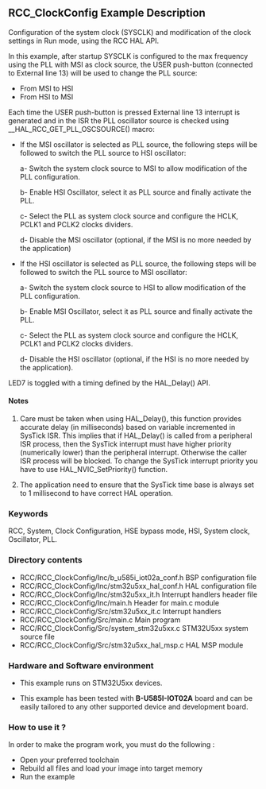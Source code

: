 ## <b>RCC_ClockConfig Example Description</b>

Configuration of the system clock (SYSCLK) and modification of the clock settings in Run mode, using the RCC HAL API.

In this example, after startup SYSCLK is configured to the max frequency using the PLL with
MSI as clock source, the USER push-button (connected to External line 13) will be
used to change the PLL source:

- From MSI to HSI
- From HSI to MSI

Each time the USER push-button is pressed External line 13 interrupt is generated and in the ISR
the PLL oscillator source is checked using  __HAL_RCC_GET_PLL_OSCSOURCE() macro:

- If the MSI oscillator is selected as PLL source, the following steps will be followed to switch
   the PLL source to HSI oscillator:
   
     a- Switch the system clock source to MSI to allow modification of the PLL configuration.
	 
     b- Enable HSI Oscillator, select it as PLL source and finally activate the PLL.
	 
     c- Select the PLL as system clock source and configure the HCLK, PCLK1 and PCLK2 clocks dividers.
	 
     d- Disable the MSI oscillator (optional, if the MSI is no more needed by the application)

- If the HSI oscillator is selected as PLL source, the following steps will be followed to switch
   the PLL source to MSI oscillator:
   
     a- Switch the system clock source to HSI to allow modification of the PLL configuration.
	 
     b- Enable MSI Oscillator, select it as PLL source and finally activate the PLL.
	 
     c- Select the PLL as system clock source and configure the HCLK, PCLK1 and PCLK2 clocks dividers.
	 
     d- Disable the HSI oscillator (optional, if the HSI is no more needed by the application).


LED7 is toggled with a timing defined by the HAL_Delay() API.

#### <b>Notes</b>

 1. Care must be taken when using HAL_Delay(), this function provides accurate delay (in milliseconds)
      based on variable incremented in SysTick ISR. This implies that if HAL_Delay() is called from
      a peripheral ISR process, then the SysTick interrupt must have higher priority (numerically lower)
      than the peripheral interrupt. Otherwise the caller ISR process will be blocked.
      To change the SysTick interrupt priority you have to use HAL_NVIC_SetPriority() function.

 2. The application need to ensure that the SysTick time base is always set to 1 millisecond
      to have correct HAL operation.

### <b>Keywords</b>

RCC, System, Clock Configuration, HSE bypass mode, HSI, System clock, Oscillator, PLL.

### <b>Directory contents</b>

  - RCC/RCC_ClockConfig/Inc/b_u585i_iot02a_conf.h   BSP configuration file
  - RCC/RCC_ClockConfig/Inc/stm32u5xx_hal_conf.h    HAL configuration file
  - RCC/RCC_ClockConfig/Inc/stm32u5xx_it.h          Interrupt handlers header file
  - RCC/RCC_ClockConfig/Inc/main.h                  Header for main.c module
  - RCC/RCC_ClockConfig/Src/stm32u5xx_it.c          Interrupt handlers
  - RCC/RCC_ClockConfig/Src/main.c                  Main program
  - RCC/RCC_ClockConfig/Src/system_stm32u5xx.c      STM32U5xx system source file
  - RCC/RCC_ClockConfig/Src/stm32u5xx_hal_msp.c     HAL MSP module

### <b>Hardware and Software environment</b>

  - This example runs on STM32U5xx devices.

  - This example has been tested with **B-U585I-IOT02A**
    board and can be easily tailored to any other supported device
    and development board.

### <b>How to use it ?</b>

In order to make the program work, you must do the following :

 - Open your preferred toolchain
 - Rebuild all files and load your image into target memory
 - Run the example

